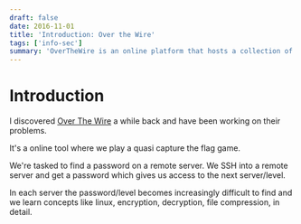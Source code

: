 ```yaml
---
draft: false
date: 2016-11-01
title: 'Introduction: Over the Wire'
tags: ['info-sec']
summary: 'OverTheWire is an online platform that hosts a collection of war-games designed to teach security concepts, Linux command-line skills, and basic hacking techniques in a hands-on way. The games are structured to progressively increase in difficulty, helping users learn and practice:'
---
```


# Introduction

I discovered [Over The Wire](https://overthewire.org/wargames/) a while back
and have been working on their problems.

It's a online tool where we play a quasi capture the flag game.

We're tasked to find a password on a remote server. We SSH into a remote server
and get a password which gives us access to the next server/level.

In each server the password/level becomes increasingly difficult to find and we
learn concepts like linux, encryption, decryption, file compression,
in detail.
